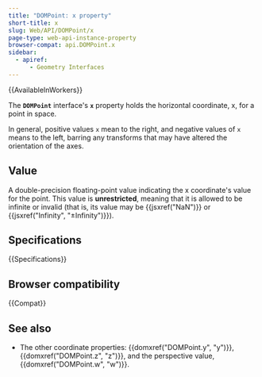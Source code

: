```yaml
---
title: "DOMPoint: x property"
short-title: x
slug: Web/API/DOMPoint/x
page-type: web-api-instance-property
browser-compat: api.DOMPoint.x
sidebar:
  - apiref:
      - Geometry Interfaces
---
```


{{AvailableInWorkers}}

The **`DOMPoint`** interface's
**`x`** property holds the horizontal coordinate, x, for a
point in space.

In general, positive values `x` mean to the right,
and negative values of `x` means to the left, barring any transforms that may
have altered the orientation of the axes.

## Value

A double-precision floating-point value indicating the x coordinate's value for the
point. This value is **unrestricted**, meaning that it is allowed to be
infinite or invalid (that is, its value may be {{jsxref("NaN")}} or {{jsxref("Infinity", "±Infinity")}}).

## Specifications

{{Specifications}}

## Browser compatibility

{{Compat}}

## See also

- The other coordinate properties: {{domxref("DOMPoint.y", "y")}},
  {{domxref("DOMPoint.z", "z")}}, and the perspective value, {{domxref("DOMPoint.w", "w")}}.
